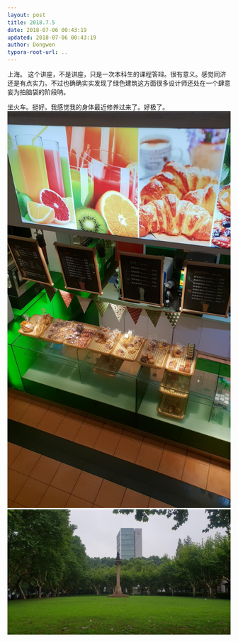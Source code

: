 ```yaml
---
layout: post
title: 2018.7.5
date: 2018-07-06 00:43:19
updated: 2018-07-06 00:43:19
author: Dongwen
typora-root-url: ..
---
```




上海。
这个讲座，不是讲座，只是一次本科生的课程答辩。很有意义。感觉同济还是有点实力。不过也确确实实发现了绿色建筑这方面很多设计师还处在一个肆意妄为拍脑袋的阶段呐。

坐火车。挺好。我感觉我的身体最近修养过来了。好极了。  ![](/img/in-post/x51991259.jpg)
![](/img/in-post/x51991258.jpg)
